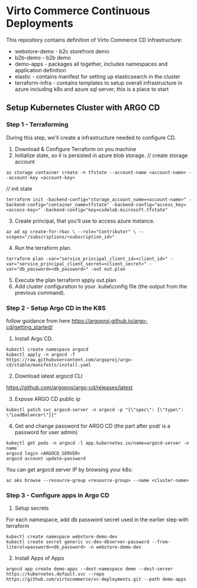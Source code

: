 # Virto Commerce Continuous Deployments

This repository contains definition of Virto Commerce CD infrastructure:

- webstore-demo - b2c storefront demo
- b2b-demo - b2b demo
- demo-apps - packages all together, includes namespaces and application definition
- elastic - contains manifest for setting up elasticsearch in the cluster
- terraform-infra - contains templates to setup overall infrastructure in azure including k8s and azure sql server, this is a place to start

## Setup Kubernetes Cluster with ARGO CD

### Step 1 - Terraforming
During this step, we'll create a infrastructure needed to configure CD.

1. Download & Configure Terraform on you machine
2. Initialize state, so it is persisted in azure blob storage.
// create storage account
```
az storage container create -n tfstate --account-name <account-name> --account-key <account-key>
```

// init state
```
terraform init -backend-config="storage_account_name=<account-name>" -backend-config="container_name=tfstate" -backend-config="access_key=<access-key>" -backend-config="key=codelab.microsoft.tfstate"
```

3. Create principal, that you'll use to access azure instance.
```
az ad sp create-for-rbac \ --role="Contributor" \ --scopes="/subscriptions/<subscription_id>"
```
4. Run the terraform plan.
```
terraform plan -var="service_principal_client_id=<client_id>" -var="service_principal_client_secret=<client_secret>" -var="db_password=<db_password>" -out out.plan
```
5. Execute the plan
terraform apply out.plan
6. Add cluster configuration to your .kube\config file (the output from the previous command).

### Step 2 - Setup Argo CD in the K8S
follow guidance from here https://argoproj.github.io/argo-cd/getting_started/

1. Install Argo CD.
```
kubectl create namespace argocd
kubectl apply -n argocd -f https://raw.githubusercontent.com/argoproj/argo-cd/stable/manifests/install.yaml
```

2. Download latest argocd CLI

https://github.com/argoproj/argo-cd/releases/latest

3. Expose ARGO CD public ip
```
kubectl patch svc argocd-server -n argocd -p "{\"spec\": {\"type\": \"LoadBalancer\"}}"
```

4. Get and change password for ARGO CD (the part after pod/ is a password for user admin)
```
kubectl get pods -n argocd -l app.kubernetes.io/name=argocd-server -o name`
argocd login <ARGOCD_SERVER>
argocd account update-password
```

You can get argocd server IP by browsing your k8s:
```
az aks browse --resource-group <resource-group> --name <cluster-name>
```

### Step 3 - Configure apps in Argo CD

1. Setup secrets

For each namespace, add db password secret used in the earlier step with terraform
```
kubectl create namespace webstore-demo-dev
kubectl create secret generic vc-dev-dbserver-password --from-literal=password=<db_password> -n webstore-demo-dev
```

2. Install Apps of Apps
```
argocd app create demo-apps --dest-namespace demo --dest-server https://kubernetes.default.svc --repo https://github.com/virtocommerce/vc-deployments.git --path demo-apps
```